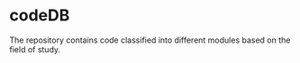 codeDB
======
The repository contains code classified into different modules based on the field of study.
